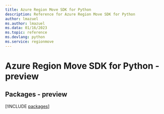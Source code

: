 ```yaml
---
title: Azure Region Move SDK for Python
description: Reference for Azure Region Move SDK for Python
author: lmazuel
ms.author: lmazuel
ms.data: 01/16/2023
ms.topic: reference
ms.devlang: python
ms.service: regionmove
---
```

# Azure Region Move SDK for Python - preview
## Packages - preview
[!INCLUDE [packages](region-move-index.md)]